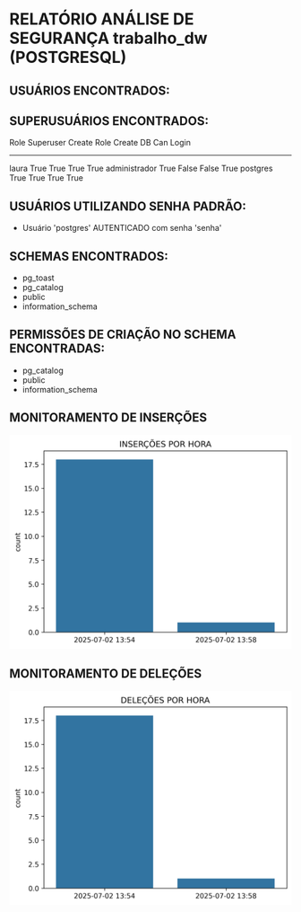 # RELATÓRIO ANÁLISE DE SEGURANÇA trabalho_dw (POSTGRESQL)


 ## USUÁRIOS ENCONTRADOS:


 ## SUPERUSUÁRIOS ENCONTRADOS:
Role           Superuser    Create Role    Create DB    Can Login
-------------  -----------  -------------  -----------  -----------
laura          True         True           True         True
administrador  True         False          False        True
postgres       True         True           True         True


 ## USUÁRIOS UTILIZANDO SENHA PADRÃO: 
- Usuário 'postgres' AUTENTICADO com senha 'senha'


 ## SCHEMAS ENCONTRADOS:
- pg_toast     
- pg_catalog     
- public     
- information_schema     


 ## PERMISSÕES DE CRIAÇÃO NO SCHEMA ENCONTRADAS:
- pg_catalog     
- public     
- information_schema     

 ## MONITORAMENTO DE INSERÇÕES


 ![Gráfico INSERT](grafico_inserts_2025-07-02.png)
 ## MONITORAMENTO DE DELEÇÕES


 ![Gráfico INSERT](grafico_deletes_2025-07-02.png)